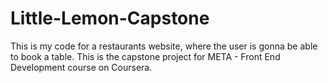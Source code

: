 # Little-Lemon-Capstone
This is my code for a restaurants website, where the user is gonna be able to book a table. This is the capstone project for META - Front End Development course on Coursera.
